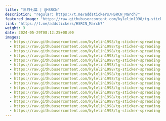 ```yaml
---
title: "三月七篇 | @HSRCN"
description: "regular: https://t.me/addstickers/HSRCN_March7"
featured_image: "https://raw.githubusercontent.com/kylelin1998/tg-sticker-spreading-worldwide-images/main/img/ca15c6bd-8278-4a43-8c93-b12e3848591e.jpg"
link: "https://t.me/addstickers/HSRCN_March7"
weight: 3
date: 2024-05-29T08:12:25+08:00
images:
  - https://raw.githubusercontent.com/kylelin1998/tg-sticker-spreading-worldwide-images/main/img/ca15c6bd-8278-4a43-8c93-b12e3848591e.jpg
  - https://raw.githubusercontent.com/kylelin1998/tg-sticker-spreading-worldwide-images/main/img/eea1d7ef-ae54-44d3-bef8-2af34eb8d5e8.jpg
  - https://raw.githubusercontent.com/kylelin1998/tg-sticker-spreading-worldwide-images/main/img/f2b3fa18-3444-4b10-891f-259126facf4d.jpg
  - https://raw.githubusercontent.com/kylelin1998/tg-sticker-spreading-worldwide-images/main/img/014bbc7b-85b2-40c0-84aa-b27f518f65f7.jpg
  - https://raw.githubusercontent.com/kylelin1998/tg-sticker-spreading-worldwide-images/main/img/80dc3a63-225f-4684-b79e-18c18250d0e2.jpg
  - https://raw.githubusercontent.com/kylelin1998/tg-sticker-spreading-worldwide-images/main/img/412e0231-9d4d-4473-af6b-21af14650562.jpg
  - https://raw.githubusercontent.com/kylelin1998/tg-sticker-spreading-worldwide-images/main/img/1626095f-426b-4d75-8b30-15d0ae6bd4d6.jpg
  - https://raw.githubusercontent.com/kylelin1998/tg-sticker-spreading-worldwide-images/main/img/3ba7d528-ac4e-4190-9589-73f0785cc4a3.jpg
  - https://raw.githubusercontent.com/kylelin1998/tg-sticker-spreading-worldwide-images/main/img/e0f0e4b4-f50f-43ba-a4b6-b1e5c78d74c6.jpg
  - https://raw.githubusercontent.com/kylelin1998/tg-sticker-spreading-worldwide-images/main/img/6b62f83b-7b70-4fc4-af57-ebd517bcfdb9.jpg
  - https://raw.githubusercontent.com/kylelin1998/tg-sticker-spreading-worldwide-images/main/img/8cdcc5b3-67cc-4b47-a582-28ac957cb61b.jpg
  - https://raw.githubusercontent.com/kylelin1998/tg-sticker-spreading-worldwide-images/main/img/4673e31b-95fc-47bd-84ac-526a60317d33.jpg
  - https://raw.githubusercontent.com/kylelin1998/tg-sticker-spreading-worldwide-images/main/img/cb0be2d3-9e76-4098-a642-84c0320a4be8.jpg
  - https://raw.githubusercontent.com/kylelin1998/tg-sticker-spreading-worldwide-images/main/img/8bf05859-f3b1-45a3-ad3f-f273f105a85b.jpg
  - https://raw.githubusercontent.com/kylelin1998/tg-sticker-spreading-worldwide-images/main/img/791e5d8a-cfa0-414c-8a79-767cef4ec5e5.jpg
  - https://raw.githubusercontent.com/kylelin1998/tg-sticker-spreading-worldwide-images/main/img/2b97242d-d22f-49ec-b548-dc4687e57da6.jpg
---
```

